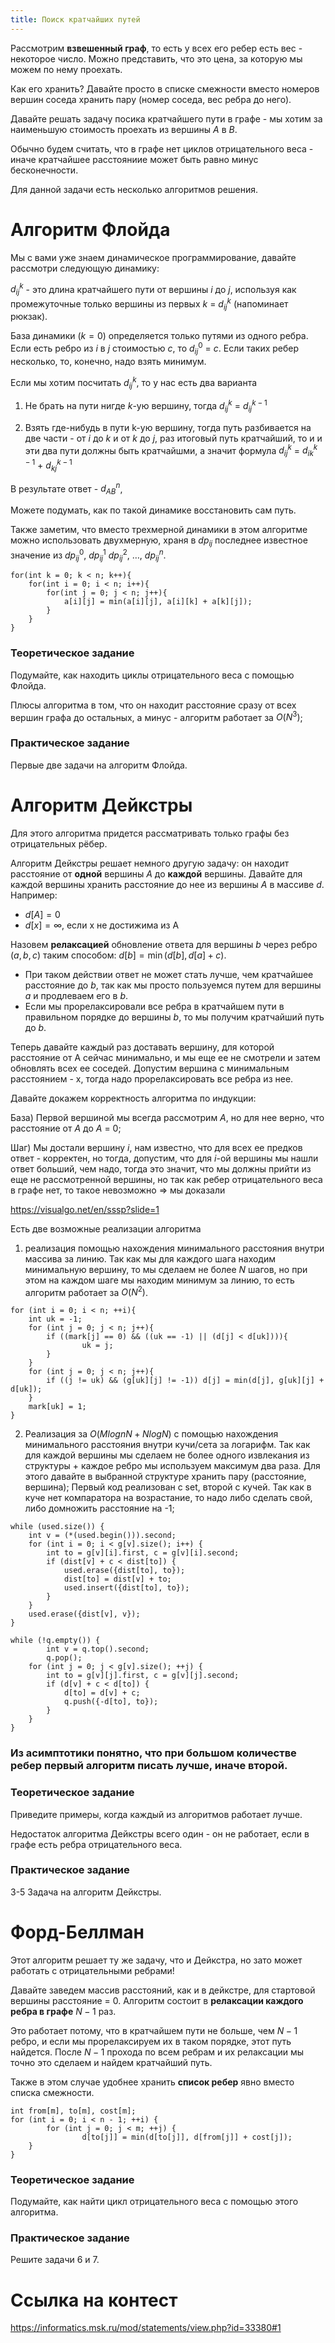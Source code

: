 ```yaml
---
title: Поиск кратчайших путей
---
```


Рассмотрим **взвешенный граф**, то есть у всех его ребер есть вес - некоторое число. Можно представить, что это цена, за которую мы можем по нему проехать.

Как его хранить? Давайте просто в списке смежности вместо номеров вершин соседа хранить пару (номер соседа, вес ребра до него).

Давайте решать задачу посика кратчайшего пути в графе - мы хотим за наименьшую стоимость проехать из вершины $A$ в $B$.

Обычно будем считать, что в графе нет циклов отрицательного веса - иначе кратчайшее расстояниие может быть равно минус бесконечности.

Для данной задачи есть несколько алгоритмов решения.

# Алгоритм Флойда

Мы с вами уже знаем динамическое программирование, давайте рассмотри следующую динамику:

$d_{i j}^k$ - это длина кратчайшего пути от вершины $i$ до $j$, используя как промежуточные только вершины из первых $k$ = $d_{i j}^k$ (напоминает рюкзак).

База динамики ($k = 0$) определяется только путями из одного ребра. Если есть ребро из $i$ в $j$ стоимостью $c$, то $d_{i j}^{0}$ = $c$. Если таких ребер несколько, то, конечно, надо взять минимум.

 Если мы хотим посчитать $d_{i j}^{k}$, то у нас есть два варианта
 
 1) Не брать на пути нигде $k$-ую вершину, тогда $d_{i j}^{k}$ = $d_{i j}^{k - 1}$
 
 2) Взять где-нибудь в пути k-ую вершину, тогда путь разбивается на две части - от $i$ до $k$ и от $k$ до $j$, раз итоговый путь кратчайший, то и и эти два пути должны быть кратчайшми, а значит формула $d_{i j}^{k}$ = $d_{i k}^{k - 1}$ + $d_{k j}^{k - 1}$
 
 В результате ответ - $d_{A B}^{n}$,
 
 Можете подумать, как по такой динамике восстановить сам путь.
 
 Также заметим, что вместо трехмерной динамики в этом алгоритме можно использовать двухмерную, храня в $dp_{ij}$ последнее известное значение из $dp_{ij}^0$, $dp_{ij}^1$ $dp_{ij}^2$, $\ldots$, $dp_{ij}^n$.


```
for(int k = 0; k < n; k++){
    for(int i = 0; i < n; i++){
        for(int j = 0; j < n; j++){
            a[i][j] = min(a[i][j], a[i][k] + a[k][j]);
        }
    }
}
```

### Теоретическое задание

Подумайте, как находить циклы отрицательного веса с помощью Флойда.

Плюсы алгоритма в том, что он находит расстояние сразу от всех вершин графа до остальных, а минус - алгоритм работает за $O(N^3)$;

### Практическое задание

Первые две задачи на алгоритм Флойда.

# Алгоритм Дейкстры

Для этого алгоритма придется рассматривать только графы без отрицательных рёбер.

Алгоритм Дейкстры решает немного другую задачу: он находит расстояние от **одной** вершины $A$ до **каждой** вершины. Давайте для каждой вершины хранить расстояние до нее из вершины $A$ в массиве $d$. Например:
* $d[A] = 0$
* $d[x] = \infty$, если x не достижима из A

Назовем **релаксацией** обновление ответа для вершины $b$ через ребро $(a, b, c)$ таким способом: $d[b] = \min(d[b], d[a] + c)$.

* При таком действии ответ не может стать лучше, чем кратчайшее расстояние до $b$, так как мы просто пользуемся путем для вершины $a$ и продлеваем его в $b$.
* Если мы прорелаксировали все ребра в кратчайшем пути в правильном порядке до вершины $b$, то мы получим кратчайший путь до $b$.

Теперь давайте каждый раз доставать вершину, для которой расстояние от А сейчас минимально, и мы еще ее не смотрели и затем обновлять всех ее соседей. Допустим вершина с минимальным расстоянием - x, тогда надо прорелаксировать все ребра из нее.  

Давайте докажем корректность алгоритма по индукции:

База) Первой вершиной мы всегда рассмотрим $A$, но для нее верно, что расстояние от $А$ до $А$ = 0;

Шаг) Мы достали вершину $i$, нам известно, что для всех ее предков ответ - корректен, но тогда, допустим, что для $i$-ой вершины мы нашли ответ больший, чем надо, тогда это значит, что мы должны прийти из еще не рассмотренной вершины, но так как ребер отрицательного веса в графе нет, то такое невозможно $\Rightarrow$ мы доказали

https://visualgo.net/en/sssp?slide=1

Есть две возможные реализации алгоритма

1) реализация помощью нахождения минимального расстояния внутри массива за линию. Так как мы для каждого шага находим минимальную вершину, то мы сделаем не более $N$ шагов, но при этом на каждом шаге мы находим минимум за линию, то есть алгоритм работает за $O(N^2)$.


```
for (int i = 0; i < n; ++i){
    int uk = -1;
    for (int j = 0; j < n; j++){
        if ((mark[j] == 0) && ((uk == -1) || (d[j] < d[uk]))){
                uk = j;
        }
    }
    for (int j = 0; j < n; j++){
        if ((j != uk) && (g[uk][j] != -1)) d[j] = min(d[j], g[uk][j] + d[uk]);
    }
    mark[uk] = 1;
}
```

2) Реализация за $O(MlognN + NlogN)$ с помощью нахождения минимального расстояния внутри кучи/сета за логарифм. Так как для каждой вершины мы сделаем не более одного извлекания из структуры + каждое ребро мы используем максимум два раза. Для этого давайте в выбранной структуре хранить пару (расстояние, вершина); Первый код реализован с set, второй с кучей. Так как в куче нет компаратора на возрастание, то надо либо сделать свой, либо домножить расстояние на -1;


```
while (used.size()) {
    int v = (*(used.begin())).second;
    for (int i = 0; i < g[v].size(); i++) {
        int to = g[v][i].first, c = g[v][i].second;
        if (dist[v] + c < dist[to]) {
            used.erase({dist[to], to});
            dist[to] = dist[v] + to;
            used.insert({dist[to], to});
        }
    }
    used.erase({dist[v], v});
}
```


```
while (!q.empty()) {
		int v = q.top().second;
		q.pop();
    for (int j = 0; j < g[v].size(); ++j) {
        int to = g[v][j].first, c = g[v][j].second;
        if (d[v] + c < d[to]) {
            d[to] = d[v] + c;
            q.push({-d[to], to});
        }
    }
}
```

### Из асимптотики понятно, что при большом количестве ребер первый алгоритм писать лучше, иначе второй.

### Теоретическое задание

Приведите примеры, когда каждый из алгоритмов работает лучше.

Недостаток алгоритма Дейкстры всего один - он не работает, если в графе есть ребра отрицательного веса.

### Практическое задание

3-5 Задача на алгоритм Дейкстры.

# Форд-Беллман

Этот алгоритм решает ту же задачу, что и Дейкстра, но зато может работать с отрицательными ребрами!

Давайте заведем массив расстояний, как и в дейкстре, для стартовой вершины расстояние = 0. Алгоритм состоит в **релаксации каждого ребра в графе** $N-1$ раз.

Это работает потому, что в кратчайшем пути не больше, чем $N-1$ ребро, и если мы прорелаксируем их в таком порядке, этот путь найдется. После $N-1$ прохода по всем ребрам и их релаксации мы точно это сделаем и найдем кратчайший путь.

Также в этом случае удобнее хранить **список ребер** явно вместо списка смежности.




```
int from[m], to[m], cost[m];
for (int i = 0; i < n - 1; ++i) {
		for (int j = 0; j < m; ++j) {
				d[to[j]] = min(d[to[j]], d[from[j]] + cost[j]);
    }
}
```

### Теоретическое задание

Подумайте, как найти цикл отрицательного веса с помощью этого алгоритма.

### Практическое задание

Решите задачи 6 и 7.

# Ссылка на контест

https://informatics.msk.ru/mod/statements/view.php?id=33380#1
